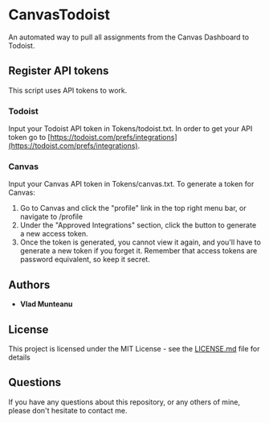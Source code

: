 # CanvasTodoist 
An automated way to pull all assignments from the Canvas Dashboard to Todoist. 

## Register API tokens 
This script uses API tokens to work.

### Todoist
Input your Todoist API token in Tokens/todoist.txt. In order to get your API token go to [https://todoist.com/prefs/integrations](https://todoist.com/prefs/integrations).
### Canvas
Input your Canvas API token in Tokens/canvas.txt. 
To generate a token for Canvas:
1. Go to Canvas and click the "profile" link in the top right menu bar, or navigate to /profile
2. Under the "Approved Integrations" section, click the button to generate a new access token.
3. Once the token is generated, you cannot view it again, and you'll have to generate a new token if you forget it. Remember that access tokens are password equivalent, so keep it secret.

## Authors

- **Vlad Munteanu**

## License

This project is licensed under the MIT License - see the [LICENSE.md](LICENSE) file for details

## Questions

If you have any questions about this repository, or any others of mine, please
don't hesitate to contact me.

